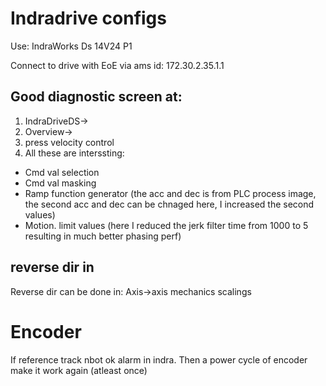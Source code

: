 # Indradrive configs
Use: IndraWorks Ds 14V24 P1

Connect to drive with EoE via ams id: 172.30.2.35.1.1

## Good diagnostic screen at:
1. IndraDriveDS->
2. Overview->
3. press velocity control
4. All these are interssting:
  - Cmd val selection
  - Cmd val masking
  - Ramp function generator (the acc and dec is from PLC process image, the second acc and dec can be chnaged here, I increased the second values)
  - Motion. limit values (here I reduced the jerk filter time from 1000 to 5 resulting in much better phasing perf)

## reverse dir in
Reverse dir can be done in:
Axis->axis mechanics scalings

# Encoder
If reference track nbot ok alarm in indra. Then a power cycle of encoder make it work again (atleast once)

